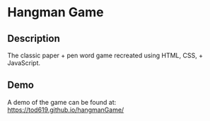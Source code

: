 # Hangman Game

## Description

The classic paper + pen word game recreated using HTML, CSS, + JavaScript.

## Demo

A demo of the game can be found at: https://tod619.github.io/hangmanGame/

